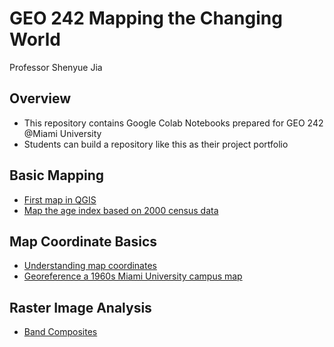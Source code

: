 # GEO 242 Mapping the Changing World

Professor Shenyue Jia

## Overview
- This repository contains Google Colab Notebooks prepared for GEO 242 @Miami University
- Students can build a repository like this as their project portfolio

## Basic Mapping

- [First map in QGIS](https://github.com/LucasD1305/gis-project-portfolio-geo242/blob/6152f5a494f03a27c61061a97f0a9c92999fcce5/basic-mapping/Map-of-North-American-Rivers-and-Basins.ipynb)
- [Map the age index based on 2000 census data](https://github.com/LucasD1305/gis-project-portfolio-geo242/blob/6152f5a494f03a27c61061a97f0a9c92999fcce5/basic-mapping/Map-Old-Young-Ratios-of-Counties-in-Contiguous-U.S..ipynb)

## Map Coordinate Basics

- [Understanding map coordinates](https://github.com/LucasD1305/gis-project-portfolio-geo242/blob/6152f5a494f03a27c61061a97f0a9c92999fcce5/map-coordinate-basics/understanding-coordinates.ipynb)
- [Georeference a 1960s Miami University campus map](https://github.com/LucasD1305/gis-project-portfolio-geo242/blob/6152f5a494f03a27c61061a97f0a9c92999fcce5/map-coordinate-basics/Georeferenced-Map-of_Oxford.ipynb)

## Raster Image Analysis

- [Band Composites](https://github.com/LucasD1305/gis-project-portfolio-geo242/blob/fa0a967a7cbc2c8a03e38a003832292838d908d5/raster-image-analysis/understand_band_composite.ipynb)
